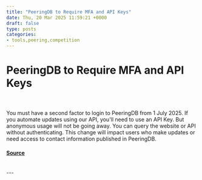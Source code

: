 ```yaml
---
title: "PeeringDB to Require MFA and API Keys"
date: Thu, 20 Mar 2025 11:59:21 +0000
draft: false
type: posts
categories: 
- tools,peering,competition
---
```

# PeeringDB to Require MFA and API Keys

<br/>

<br/>
You must have a second factor to login to PeeringDB from 1 July 2025. If you automate updates using our API, you'll need to use an API Key. But anonymous usage will not be going away. You can query the website or API without authenticating. This change will impact users who make updates or need access to contact information published in PeeringDB.

#### [Source](https://labs.ripe.net/author/leo_vegoda_2/peeringdb-to-require-mfa-and-api-keys/)

<br/>
---
